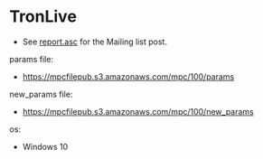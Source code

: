 # TronLive
* See [report.asc](./report.asc) for the Mailing list post.

params file:
* https://mpcfilepub.s3.amazonaws.com/mpc/100/params

new_params file:
* https://mpcfilepub.s3.amazonaws.com/mpc/100/new_params

os: 
* Windows 10
